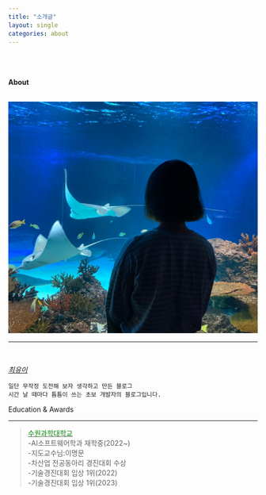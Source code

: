 ```yaml
---
title: "소개글"
layout: single
categories: about
---
```

<span style="font-size:100%; font-weight:bold">
<br><br><br> About
</span>
<br>
<br>

![Alt text](/assets/img/me.jpg)
<br>
___
<br>




<u>*최유이*</u>
```
일단 무작정 도전해 보자 생각하고 만든 블로그
시간 날 때마다 틈틈이 쓰는 초보 개발자의 블로그입니다.

```


Education & Awards
* * *


><u><span style="color:green">수원과학대학교</span></u><br> 
  >-AI소프트웨어학과 재학중(2022~)<br> 
  >-지도교수님:이명문<br>
  -차산업 전공동아리 경진대회 수상<br>
  -기술경진대회 입상 1위(2022)<br>
  -기술경진대회 입상 1위(2023)<br>



